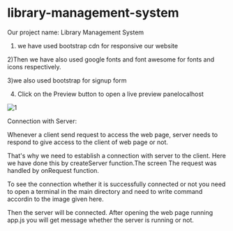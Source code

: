 # library-management-system


Our project name: Library Management System

1) we have used bootstrap cdn for responsive our website

2)Then we have also used google fonts and font awesome for fonts and icons respectively.

3)we also used bootstrap for signup form

4) Click on the Preview button to open a live preview panelocalhost 


![1](https://user-images.githubusercontent.com/43327928/49728305-90d86a80-fc9c-11e8-8afd-7fd74a7e9270.png)




Connection with Server:

Whenever a client send request to access the web page, server needs to respond to give access to the client of web page or not. 

That's why we need to establish a connection with server to the client. Here we have done this by createServer function.The screen The request was handled by onRequest function. 

To see the connection whether it is successfully connected or not you need to open a terminal in the main directory and need to write command accordin to the image given here.

Then the server will be connected. After opening the web page running app.js you will get message whether the server is running or not.  

